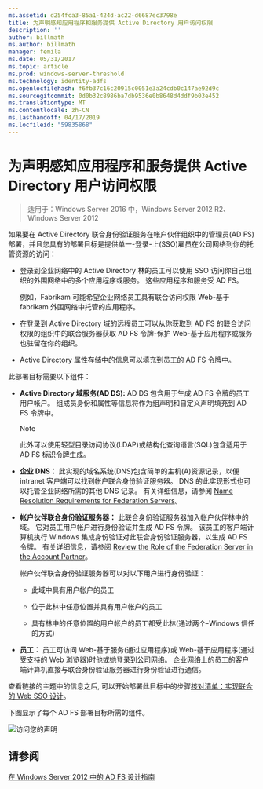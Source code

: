 ```yaml
---
ms.assetid: d254fca3-85a1-424d-ac22-d6687ec3798e
title: 为声明感知应用程序和服务提供 Active Directory 用户访问权限
description: ''
author: billmath
ms.author: billmath
manager: femila
ms.date: 05/31/2017
ms.topic: article
ms.prod: windows-server-threshold
ms.technology: identity-adfs
ms.openlocfilehash: f6fb37c16c20915c0051e3a24cdb0c147ae92d9c
ms.sourcegitcommit: 0d0b32c8986ba7db9536e0b8648d4ddf9b03e452
ms.translationtype: MT
ms.contentlocale: zh-CN
ms.lasthandoff: 04/17/2019
ms.locfileid: "59835868"
---
```

# <a name="provide-your-active-directory-users-access-to-your-claims-aware-applications-and-services"></a>为声明感知应用程序和服务提供 Active Directory 用户访问权限

>适用于：Windows Server 2016 中，Windows Server 2012 R2、 Windows Server 2012

如果要在 Active Directory 联合身份验证服务在帐户伙伴组织中的管理员\(AD FS\)部署，并且您具有的部署目标是提供单一\-登录\-上\(SSO\)雇员在公司网络到你的托管资源的访问：  
  
-   登录到企业网络中的 Active Directory 林的员工可以使用 SSO 访问你自己组织的外围网络中的多个应用程序或服务。 这些应用程序和服务受 AD FS。  
  
    例如，Fabrikam 可能希望企业网络员工具有联合访问权限 Web\-基于 fabrikam 外围网络中托管的应用程序。  
  
-   在登录到 Active Directory 域的远程员工可以从你获取到 AD FS 的联合访问权限的组织中的联合服务器获取 AD FS 令牌\-保护 Web\-基于应用程序或服务也驻留在你的组织。  
  
-   Active Directory 属性存储中的信息可以填充到员工的 AD FS 令牌中。  
  
此部署目标需要以下组件：  
  
-   **Active Directory 域服务\(AD DS\):** AD DS 包含用于生成 AD FS 令牌的员工用户帐户。 组成员身份和属性等信息将作为组声明和自定义声明填充到 AD FS 令牌中。  
  
    > [!NOTE]  
    > 此外可以使用轻型目录访问协议\(LDAP\)或结构化查询语言\(SQL\)包含适用于 AD FS 标识令牌生成。  
  
-   **企业 DNS：** 此实现的域名系统\(DNS\)包含简单的主机\(A\)资源记录，以便 intranet 客户端可以找到帐户联合身份验证服务器。 DNS 的此实现形式也可以托管企业网络所需的其他 DNS 记录。 有关详细信息，请参阅 [Name Resolution Requirements for Federation Servers](Name-Resolution-Requirements-for-Federation-Servers.md)。  
  
-   **帐户伙伴联合身份验证服务器：** 此联合身份验证服务器加入帐户伙伴林中的域。 它对员工用户帐户进行身份验证并生成 AD FS 令牌。 该员工的客户端计算机执行 Windows 集成身份验证对此联合身份验证服务器，以生成 AD FS 令牌。 有关详细信息，请参阅 [Review the Role of the Federation Server in the Account Partner](Review-the-Role-of-the-Federation-Server-in-the-Account-Partner.md)。  
  
    帐户伙伴联合身份验证服务器可以对以下用户进行身份验证：  
  
    -   此域中具有用户帐户的员工  
  
    -   位于此林中任意位置并具有用户帐户的员工  
  
    -   具有林中的任意位置的用户帐户的员工都受此林\(通过两个\-Windows 信任的方式\)  
  
-   **员工：** 员工可访问 Web\-基于服务\(通过应用程序\)或 Web\-基于应用程序\(通过受支持的 Web 浏览器\)时他或她登录到公司网络。 企业网络上的员工的客户端计算机直接与联合身份验证服务器进行身份验证进行通信。  
  
查看链接的主题中的信息之后, 可以开始部署此目标中的步骤[核对清单：实现联合的 Web SSO 设计](../../ad-fs/deployment/Checklist--Implementing-a-Federated-Web-SSO-Design.md)。  
  
下图显示了每个 AD FS 部署目标所需的组件。  
  
![访问您的声明](media/31394ea8-fecb-4372-ac3f-cc3cf566ffc9.gif)  
  
## <a name="see-also"></a>请参阅
[在 Windows Server 2012 中的 AD FS 设计指南](AD-FS-Design-Guide-in-Windows-Server-2012.md)
